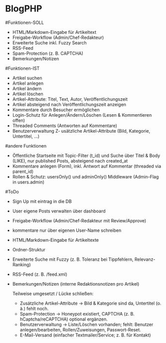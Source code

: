 # BlogPHP

#Funktionen-SOLL
- HTML/Markdown-Eingabe für Artikeltext
- Freigabe-Workflow (Admin/Chef-Redakteur)
- Erweiterte Suche inkl. Fuzzy Search
- RSS-Feed
- Spam-Protection (z. B. CAPTCHA)
- Bemerkungen/Notizen


#Funktionen-IST
- Artikel suchen
- Artikel anlegen
- Artikel ändern
- Artikel löschen
- Artikel-Attribute: Titel, Text, Autor, Veröffentlichungszeit
- Artikel absteigend nach Veröffentlichungszeit anzeigen
- Kommentare durch Besucher ermöglichen
- Login-Schutz für Anlegen/Ändern/Löschen (Lesen & Kommentieren offen)
- Threaded Comments (Antworten auf Kommentare)
- Benutzerverwaltung 
Z- usätzliche Artikel-Attribute (Bild, Kategorie, Untertitel, …)

#andere Funktionen
- Öffentliche Startseite mit Topic-Filter (t_id) und Suche über Titel & Body (LIKE), nur published Posts, absteigend nach created_at
- Kommentare anlegen (Form), inkl. Antwort auf Kommentar (threaded via parent_id)
- Rollen & Schutz: usersOnly() und adminOnly() Middleware (Admin-Flag in users.admin)


#ToDo
- Sign Up mit eintrag in die DB
- User eigene Posts verwalten über dashboard
- Freigabe-Workflow (Admin/Chef-Redakteur mit Review/Approve)
- kommentare nur über eigenen User-Name schreiben
- HTML/Markdown-Eingabe für Artikeltexte
- Ordner-Struktur
- Erweiterte Suche mit Fuzzy (z. B. Toleranz bei Tippfehlern, Relevanz-Ranking)
- RSS-Feed (z. B. /feed.xml)
- Bemerkungen/Notizen (interne Redaktionsnotizen pro Artikel)

    Teilweise umgesetzt / Lücke schließen:
    - Zusätzliche Artikel-Attribute → Bild & Kategorie sind da, Untertitel (o. ä.) fehlt noch.
    - Spam-Protection → Honeypot existiert, CAPTCHA (z. B. hCaptcha/reCAPTCHA) optional ergänzen.
    - Benutzerverwaltung → Liste/Löschen vorhanden; fehlt: Benutzer anlegen/bearbeiten, Rollen/Zuweisungen, Passwort-Reset.
    - E-Mail-Versand (einfacher Textmailer/Service; z. B. für Kontakt)

